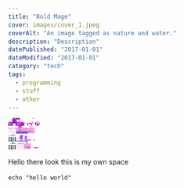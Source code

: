 ```yaml
---
title: "Bold Mage"
cover: images/cover_1.jpeg
coverAlt: "An image tagged as nature and water."
description: "Description"
datePublished: "2017-01-01"
dateModified: "2017-01-01"
category: "tech"
tags:
  - programming
  - stuff
  - other
---
```

![](2019_03_16_hitagi-senjougahara-12864035.png "efae")

H﻿ello there look this is my own space

`e﻿cho "hello world"`